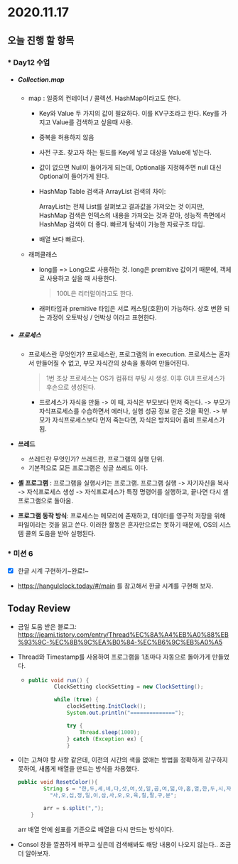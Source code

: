 # 2020.11.17

## 오늘 진행 할 항목

### * Day12 수업

* ##### Collection.map

  * map : 일종의 컨테이너 / 콜렉션. HashMap이라고도 한다.

    * Key와 Value 두 가지의 값이 필요하다. 이를 KV구조라고 한다.
      Key를 가지고 Value를 검색하고 싶을때 사용.
    * 중복을 허용하지 않음
    * 사전 구조. 찾고자 하는 필드를 Key에 넣고 대상을 Value에 넣는다.
    * 값이 없으면 Null이 들어가게 되는데, Optional을 지정해주면 null 대신 Optional이 들어가게 된다.

    * HashMap Table 검색과 ArrayList 검색의 차이:

      ArrayList는 전체 List를 살펴보고 결과값을 가져오는 것 이지만,
      HashMap 검색은 인덱스의 내용을 가져오는 것과 같아, 성능적 측면에서 HashMap 검색이 더 좋다.
      빠르게 탐색이 가능한 자료구조 타입.

    * 배열 보다 빠르다.

  

  * 래퍼클래스

    * long를  => Long으로 사용하는 것.
      long은 premitive 값이기 때문에, 객체로 사용하고 싶을 때 사용한다.

      > 100L은 리터럴이라고도 한다.

    * 래퍼타입과 premitive 타입은 서로 캐스팅(호환)이 가능하다.
      상호 변환 되는 과정이 오토박싱 / 언박싱 이라고 표현한다.



* ##### 프로세스

  * 프로세스란 무엇인가?
    프로세스란, 프로그램의 in execution.
    프로세스는 혼자서 만들어질 수 없고, 부모 자식간의 상속을 통하여 만들어진다.

    > 1번 조상 프로세스는 OS가 컴퓨터 부팅 시 생성. 이후 GUI 프로세스가 후손으로 생성된다.

    * 프로세스가 자식을 만듦 -> 이 때, 자식은 부모보다 먼저 죽는다.
      -> 부모가 자식프로세스를 수습하면서 에러나, 실행 성공 정보 같은 것을 확인.
      -> 부모가 자식프로세스보다 먼저 죽는다면, 자식은 방치되어 좀비 프로세스가 됨.

* **쓰레드**

  * 쓰레드란 무엇인가?
    쓰레드란, 프로그램의 실행 단위.
  * 기본적으로 모든 프로그램은 싱글 쓰레드 이다.



* **셸 프로그램** : 
  프로그램을 실행시키는 프로그램.
  프로그램 실행 -> 자기자신을 복사 -> 자식프로세스 생성 -> 자식프로세스가 특정 명령어를 실행하고, 끝나면 다시 셸 프로그램으로 돌아옴.

* **프로그램 동작 방식**: 
  프로세스는 메모리에 존재하고, 데이터를 영구적 저장을 위해 파일이라는 것을 읽고 쓴다.
  이러한 활동은 혼자만으로는 못하기 때문에, OS의 시스템 콜의 도움을 받아 실행된다.



### * 미션 6

- [x] 한글 시계 구현하기~완료!~

* https://hangulclock.today/#/main 를 참고해서 한글 시계를 구현해 보자.



## Today Review

* 금일 도움 받은 블로그:
  https://jeami.tistory.com/entry/Thread%EC%8A%A4%EB%A0%88%EB%93%9C-%EC%8B%9C%EA%B0%84-%EC%B6%9C%EB%A0%A5

* Thread와 Timestamp를 사용하여 프로그램을 1초마다 자동으로 돌아가게 만들었다.

  * ```java
    public void run() {
            ClockSetting clockSetting = new ClockSetting();
    
            while (true) {
                clockSetting.InitClock();
                System.out.println("==============");
    
                try {
                    Thread.sleep(1000);
                } catch (Exception ex) {
                }
    ```

* 이는 고쳐야 할 사항 같은데, 이전의 시간의 색을 없애는 방법을 정확하게 강구하지 못하여, 새롭게 배열을 만드는 방식을 차용했다.

  ```java
  public void ResetColor(){
          String s = "한,두,세,네,다,섯,여,섯,일,곱,여,덟,아,홉,열,한,두,시,자,이,삼,"+"
            "사,오,십,정,일,이,삼,사,오,오,육,칠,팔,구,분";
  
          arr = s.split(",");
      }
  ```

  arr 배열 안에 쉼표를 기준으로 배열을 다시 만드는 방식이다.
  
* Consol 창을 깔끔하게 바꾸고 싶은데 검색해봐도 해당 내용이 나오지 않는다.. 조금 더 알아보자.

